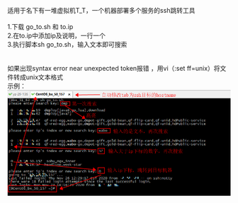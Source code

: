 适用于名下有一堆虚拟机T_T，一个机器部署多个服务的ssh跳转工具<br>
<br>
1.下载 go_to.sh 和 to.ip<br>
2.在to.ip中添加ip及说明，一行一个<br>
3.执行脚本sh go_to.sh，输入文本即可搜索<br>
<br>
<br>
如果出现syntax error near unexpected token报错 ，用vi（:set ff=unix）将文件转成unix文本格式
<br>
示例：<br>
![image](/ssh/example1.png)
